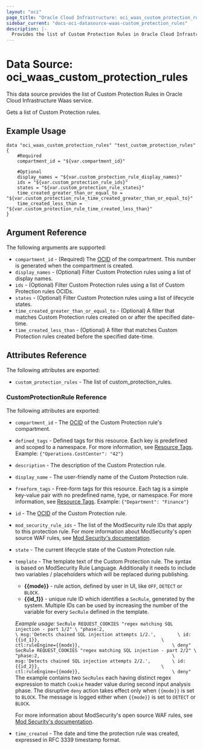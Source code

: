 ```yaml
---
layout: "oci"
page_title: "Oracle Cloud Infrastructure: oci_waas_custom_protection_rules"
sidebar_current: "docs-oci-datasource-waas-custom_protection_rules"
description: |-
  Provides the list of Custom Protection Rules in Oracle Cloud Infrastructure Waas service
---
```


# Data Source: oci_waas_custom_protection_rules
This data source provides the list of Custom Protection Rules in Oracle Cloud Infrastructure Waas service.

Gets a list of Custom Protection rules.

## Example Usage

```hcl
data "oci_waas_custom_protection_rules" "test_custom_protection_rules" {
	#Required
	compartment_id = "${var.compartment_id}"

	#Optional
	display_names = "${var.custom_protection_rule_display_names}"
	ids = "${var.custom_protection_rule_ids}"
	states = "${var.custom_protection_rule_states}"
	time_created_greater_than_or_equal_to = "${var.custom_protection_rule_time_created_greater_than_or_equal_to}"
	time_created_less_than = "${var.custom_protection_rule_time_created_less_than}"
}
```

## Argument Reference

The following arguments are supported:

* `compartment_id` - (Required) The [OCID](https://docs.cloud.oracle.com/iaas/Content/General/Concepts/identifiers.htm) of the compartment. This number is generated when the compartment is created.
* `display_names` - (Optional) Filter Custom Protection rules using a list of display names.
* `ids` - (Optional) Filter Custom Protection rules using a list of Custom Protection rules OCIDs.
* `states` - (Optional) Filter Custom Protection rules using a list of lifecycle states.
* `time_created_greater_than_or_equal_to` - (Optional) A filter that matches Custom Protection rules created on or after the specified date-time.
* `time_created_less_than` - (Optional) A filter that matches Custom Protection rules created before the specified date-time.


## Attributes Reference

The following attributes are exported:

* `custom_protection_rules` - The list of custom_protection_rules.

### CustomProtectionRule Reference

The following attributes are exported:

* `compartment_id` - The [OCID](https://docs.cloud.oracle.com/iaas/Content/General/Concepts/identifiers.htm) of the Custom Protection rule's compartment.
* `defined_tags` - Defined tags for this resource. Each key is predefined and scoped to a namespace. For more information, see [Resource Tags](https://docs.cloud.oracle.com/iaas/Content/General/Concepts/resourcetags.htm).  Example: `{"Operations.CostCenter": "42"}` 
* `description` - The description of the Custom Protection rule.
* `display_name` - The user-friendly name of the Custom Protection rule.
* `freeform_tags` - Free-form tags for this resource. Each tag is a simple key-value pair with no predefined name, type, or namespace. For more information, see [Resource Tags](https://docs.cloud.oracle.com/iaas/Content/General/Concepts/resourcetags.htm).  Example: `{"Department": "Finance"}` 
* `id` - The [OCID](https://docs.cloud.oracle.com/iaas/Content/General/Concepts/identifiers.htm) of the Custom Protection rule.
* `mod_security_rule_ids` - The list of the ModSecurity rule IDs that apply to this protection rule. For more information about ModSecurity's open source WAF rules, see [Mod Security's documentation](https://www.modsecurity.org/CRS/Documentation/index.html).
* `state` - The current lifecycle state of the Custom Protection rule.
* `template` - The template text of the Custom Protection rule. The syntax is based on ModSecurity Rule Language. Additionally it needs to include two variables / placeholders which will be replaced during publishing.
	* **{{mode}}** - rule action, defined by user in UI, like `OFF`, `DETECT` or `BLOCK`.
	* **{{id_1}}** - unique rule ID which identifies a `SecRule`, generated by the system. Multiple IDs can be used by increasing the number of the variable for every `SecRule` defined in the template.

	*Example usage:* ``` SecRule REQUEST_COOKIES "regex matching SQL injection - part 1/2" \ "phase:2,                                                 \ msg:'Detects chained SQL injection attempts 1/2.',        \ id: {{id_1}},                                             \ ctl:ruleEngine={{mode}},                                  \ deny" SecRule REQUEST_COOKIES "regex matching SQL injection - part 2/2" \ "phase:2,                                                 \ msg:'Detects chained SQL injection attempts 2/2.',        \ id: {{id_2}},                                             \ ctl:ruleEngine={{mode}},                                  \ deny" ``` The example contains two `SecRules` each having distinct regex expression to match `Cookie` header value during second input analysis phase. The disruptive `deny` action takes effect only when `{{mode}}` is set to `BLOCK`. The message is logged either when `{{mode}}` is set to `DETECT` or `BLOCK`.

	 For more information about ModSecurity's open source WAF rules, see [Mod Security's documentation](https://www.modsecurity.org/CRS/Documentation/making.html).
* `time_created` - The date and time the protection rule was created, expressed in RFC 3339 timestamp format.


